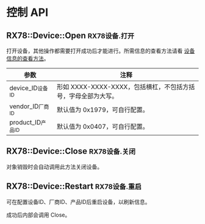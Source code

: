 # 控制 API

## RX78::Device::Open <small>RX78设备.打开</small>

打开设备，其他操作都需要打开成功后才能进行。所需信息的查看方法请看 [设备信息的查看方法](QNA.md#如何查看设备名和设备-id)。

| 参数                            | 注释                                                         |
| ------------------------------- | ------------------------------------------------------------ |
| device_ID<small>设备ID</small>  | 形如 XXXX-XXXX-XXXX，包括横杠，不包括方括号，字母全部为大写。 |
| vendor_ID<small>厂商ID</small>  | 默认值为 0x1979，可自行配置。                                |
| product_ID<small>产品ID</small> | 默认值为 0x0407，可自行配置。                                |

## RX78::Device::Close <small>RX78设备.关闭</small>
对象销毁时会自动调用此方法关闭设备。

## RX78::Device::Restart <small>RX78设备.重启</small>
可在配置设备ID、厂商ID、产品ID后重启设备，以刷新信息。

成功后内部会调用 Close。